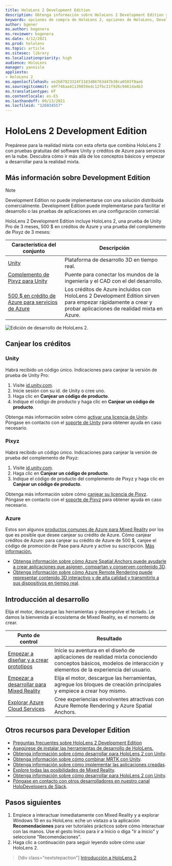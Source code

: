 ```yaml
---
title: HoloLens 2 Development Edition
description: Obtenga información sobre HoloLens 2 Development Edition y descubra qué hacer después de obtener su propio dispositivo.
keywords: opciones de compra de HoloLens 2, opciones de HoloLens, Development Edition
author: bgener
ms.author: bogenera
ms.reviewer: bogenera
ms.date: 4/12/2021
ms.prod: hololens
ms.topic: article
ms.sitesec: library
ms.localizationpriority: high
audience: HoloLens
manager: yannisle
appliesto:
- HoloLens 2
ms.openlocfilehash: ee2b87823324f3183d86763d47b38ca0503f0aeb
ms.sourcegitcommit: e9f746aa41139859edc12fbc21f926c9461da4b3
ms.translationtype: HT
ms.contentlocale: es-ES
ms.lasthandoff: 09/13/2021
ms.locfileid: "126034557"
---
```

# <a name="hololens-2-development-edition"></a>HoloLens 2 Development Edition

Prepárese para la realidad mixta con esta oferta que combina HoloLens 2 con pruebas gratuitas del software Unity y créditos de Azure para servicios en la nube. Descubra cómo ir más allá de los conceptos básicos y empezar a desarrollar para la realidad mixta.

## <a name="learn-about-the-development-edition"></a>Más información sobre Development Edition

> [!NOTE]
> Development Edition no puede implementarse con una solución distribuida comercialmente. Development Edition puede implementarse para facilitar el desarrollo o las pruebas de aplicaciones en una configuración comercial.  

HoloLens 2 Development Edition incluye HoloLens 2, una prueba de Unity Pro de 3 meses, 500 $ en créditos de Azure y una prueba del complemento de Pixyz de 3 meses:

| Característica del conjunto | Descripción |
|---|---|
|  [Unity](https://unity.com/) | Plataforma de desarrollo 3D en tiempo real.   |
|  [Complemento de Pixyz para Unity](https://www.pixyz-software.com/plugin/) | Puente para conectar los mundos de la ingeniería y el CAD con el del desarrollo.   |
| [500 $ en crédito de Azure para servicios de Azure](https://azure.microsoft.com/resources/) | Los créditos de Azure incluidos con HoloLens 2 Development Edition sirven para empezar rápidamente a crear y probar aplicaciones de realidad mixta en Azure. |

![Edición de desarrollo de HoloLens 2.](./images/hololens-2-dev-ed.png)

## <a name="redeem-your-credits"></a>Canjear los créditos

### <a name="unity"></a>Unity
Habrá recibido un código único. Indicaciones para canjear la versión de prueba de Unity Pro:
1. Visite [id.unity.com](http://id.unity.com/).
1. Inicie sesión con su id. de Unity o cree uno.
1. Haga clic en **Canjear un código de producto**.
1. Indique el código de producto y haga clic en **Canjear un código de producto**.

Obtenga más información sobre cómo [activar una licencia de Unity](https://support.unity3d.com/hc/articles/211438683-How-do-I-activate-my-license-). Póngase en contacto con el [soporte de Unity](https://support.unity3d.com/hc) para obtener ayuda en caso necesario.  

### <a name="pixyz"></a>Pixyz
Habrá recibido un código único. Indicaciones para canjear la versión de prueba del complemento de Pixyz:
1. Visite [id.unity.com](http://id.unity.com/).
1. Haga clic en **Canjear un código de producto**.
1. Indique el código de producto del complemento de Pixyz y haga clic en **Canjear un código de producto**.

Obtenga más información sobre cómo [canjear su licencia de Pixyz](https://www.pixyz-software.com/documentations/html/2020.1/review/TrialLicense.html). Póngase en contacto con el [soporte de Pixyz](https://www.pixyz-software.com/support/) para obtener ayuda en caso necesario.

### <a name="azure"></a>Azure
Estos son algunos [productos comunes de Azure para Mixed Reality](https://azure.microsoft.com/topic/mixed-reality/) por los que es posible que desee canjear su crédito de Azure.
Cómo canjear créditos de Azure: para canjear su crédito de Azure de 500 $, canjee el código de promoción de Pase para Azure y active su suscripción. [Más información.](hololens2-development-edition-faq.yml#how-can-i-redeem-my--500-azure-credit-)

- [Obtenga información sobre cómo Azure Spatial Anchors puede ayudarle a crear aplicaciones que asignen, compartan y conserven contenido 3D](https://azure.microsoft.com/services/spatial-anchors/).
- [Obtenga información sobre cómo Azure Remote Rendering puede representar contenido 3D interactivo y de alta calidad y transmitirlo a sus dispositivos en tiempo real](https://azure.microsoft.com/services/remote-rendering/).

## <a name="get-started-developing"></a>Introducción al desarrollo

Elija el motor, descargue las herramientas y desempolve el teclado. Le damos la bienvenida al ecosistema de Mixed Reality, es el momento de crear.

|     Punto de control                              |     Resultado                                                                                                                    |
|---------------------------------------------|---------------------------------------------------------------------------------------------------------------------------------|
|     [Empezar a diseñar y a crear prototipos](/windows/mixed-reality/design/design)         |     Inicie su aventura en el diseño de aplicaciones de realidad mixta conociendo conceptos básicos, modelos de interacción y elementos de la experiencia del usuario.     |
|     [Empezar a desarrollar para Mixed Reality](/windows/mixed-reality/develop/development?tabs=unity)    |     Elija el motor, descargue las herramientas, agregue los bloques de creación principales y empiece a crear hoy mismo.                                  |
|     [Explorar Azure Cloud Services](/windows/mixed-reality/develop/mixed-reality-cloud-services).            |     Cree experiencias envolventes atractivas con Azure Remote Rendering y Azure Spatial Anchors.                                 |

## <a name="developer-edition-additional-resources"></a>Otros recursos para Developer Edition

- [Preguntas frecuentes sobre HoloLens 2 Development Edition](hololens2-development-edition-faq.yml)
- [Asegúrese de instalar las herramientas de desarrollo de HoloLens.](/windows/mixed-reality/develop/install-the-tools?tabs=unity)
- [Obtenga información sobre cómo desarrollar para HoloLens 2 con Unity](/windows/mixed-reality/develop/unity/unity-development-overview?tabs=mrtk%2Carr%2Chl2).
- [Obtenga información sobre cómo combinar MRTK con Unity](/windows/mixed-reality/develop/unity/mrtk-getting-started).
- [Obtenga información sobre cómo implementar las aplicaciones creadas](app-deploy-overview.md).
- [Explore todas las posibilidades de Mixed Reality](/windows/mixed-reality/).
- [Obtenga información sobre cómo desarrollar para HoloLens 2 con Unity](/windows/mixed-reality/develop/unreal/unreal-development-overview?tabs=mrtk%2Casa).
- [Póngase en contacto con otros desarrolladores en nuestro canal HoloDevelopers de Slack](https://holodevelopersslack.azurewebsites.net/).

## <a name="next-steps"></a>Pasos siguientes

1. Empiece a interactuar inmediatamente con Mixed Reality y a explorar Windows 10 en su HoloLens: eche un vistazo a la aplicación **Recomendaciones** para ver tutoriales prácticos sobre cómo interactuar con las manos. Use el gesto Inicio para ir a Inicio o diga "Ir a Inicio" y seleccione "Recomendaciones".
1. Haga clic a continuación para seguir leyendo sobre cómo usar HoloLens 2.

> [!div class="nextstepaction"]
> [Introducción a HoloLens 2](hololens2-basic-usage.md)
